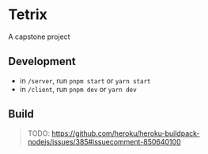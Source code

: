 # Tetrix

A capstone project

## Development

- in `/server`, run `pnpm start` or `yarn start`
- in `/client`, run `pnpm dev` or `yarn dev`

## Build

> TODO: https://github.com/heroku/heroku-buildpack-nodejs/issues/385#issuecomment-850640100
